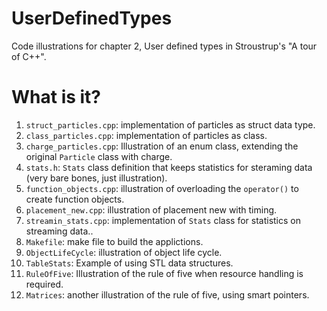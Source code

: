 # UserDefinedTypes
Code illustrations for chapter 2, User defined types in Stroustrup's
"A tour of C++".

# What is it?
1. `struct_particles.cpp`: implementation of particles as struct
    data type.
1. `class_particles.cpp`: implementation of particles as class.
1. `charge_particles.cpp`: Illustration of an enum class, extending the
    original `Particle` class with charge.
1. `stats.h`: `Stats` class definition that keeps statistics for steraming
    data (very bare bones, just illustration).
1. `function_objects.cpp`: illustration of overloading the `operator()` to
    create function objects.
1. `placement_new.cpp`: illustration of placement new with timing.
1. `streamin_stats.cpp`: implementation of `Stats` class for statistics
    on streaming data..
1. `Makefile`: make file to build the applictions.
1. `ObjectLifeCycle`: illustration of object life cycle.
1. `TableStats`: Example of using STL data structures.
1. `RuleOfFive`: Illustration of the rule of five when resource handling
   is required.
1. `Matrices`: another illustration of the rule of five, using smart pointers.
